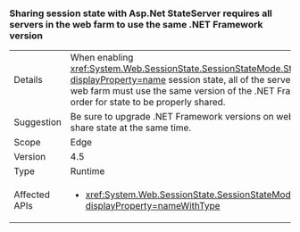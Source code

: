 ### Sharing session state with Asp.Net StateServer requires all servers in the web farm to use the same .NET Framework version

|   |   |
|---|---|
|Details|When enabling <xref:System.Web.SessionState.SessionStateMode.StateServer?displayProperty=name> session state, all of the servers in the given web farm must use the same version of the .NET Framework in order for state to be properly shared.|
|Suggestion|Be sure to upgrade .NET Framework versions on web servers that share state at the same time.|
|Scope|Edge|
|Version|4.5|
|Type|Runtime|
|Affected APIs|<ul><li><xref:System.Web.SessionState.SessionStateMode.StateServer?displayProperty=nameWithType></li></ul>|

